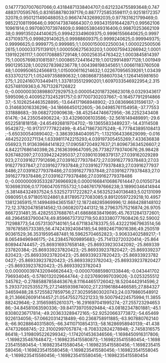 0.14777307007607066;0.43184871338404707;0.6212324755893648;0.7474883170595765;0.8316588780397176;0.8877725853598117;0.9251817235732078;0.9501211490488053;0.9667474326992035;0.977831621799469;0.985221081199646;0.9901473874664307;0.9934315916442871;0.9956210610961914;0.9970807073974609;0.9980538049316406;0.9987025366210938;0.9991350244140625;0.999423349609375;0.99961556640625;0.9997437109375;0.999829140625;0.99988609375;0.9999240625;0.999949375;0.99996625;0.9999775;0.999985;1;1.0000150002250034;1.0000225005062615;1.000033751139101;1.0000506275630203;1.000075943266942;1.0001139192261117;1.0001708885729148;1.000256354763422;1.000384581439775;1.0005769831081597;1.0008657244164219;1.001299148977128;1.0019499901295328;1.0029278398236778;1.004398198345651;1.0066118376050848;1.0099506524566813;1.0150006116214632;1.022670956539261;1.0343963337021271;1.052497358890632;1.0808687358607034;1.1264145981650275;1.2024160703449411;1.3378135512990201;1.6097033546922954;2.315625748109363;6.76713287126822
0;-0.0000003038988072929753;0.00005420187326623018;0.03293436175995096;0.40095273245291757;0.977007302037667;-0.16457791291486637;-5.1026254463528895;-13.644171968948902;-23.083696631596137;-30.314683016336296;-34.18666450122605;-36.04985761154958;-37.77553331888683;-39.0682720909638;-38.452544746672956;-36.225234340861476;-34.235054906224;-33.43296006103586;-32.5616149489891;-29.66522581818158;-24.654926819704702;-19.13655833489237;-14.431145089542872;-10.917317777822499;-8.454718673075249;-6.777843895108413;-5.650300540890402;-3.386393840409571;-1.1321064336629099;-0.016484252203271134;1.6339811742215293;4.039197305455269;7.433636838056923;11.913639684141822;17.090587204927637;21.809673634526607;24.842217686140398;26.21636399647095;26.773827793740676;26.984289267482097;27.03394224295037;27.039010398379137;27.039162029289923;27.03916277912696;27.039162779378472;27.039162779378483;27.03916277937847;27.03916277937848;27.039162779378483;27.039162779378486;27.039162779378486;27.03916277937848;27.039162779378483;27.039162779378486;27.039162779378486;27.039162779378486
0;-0.00000009353328736966928;0.000016684106867614447;0.010507341036983106;0.17706047051155732;1.046761797666238;3.18990346414944;5.381484324937524;5.532527317222827;4.563252340136483;5.021310990980951;6.9718051024861;8.817895727083085;9.89120597229218;10.495713812365915;11.149948943651587;12.187248285969996;12.868428814810272;12.378204785814562;13.06082072441312;18.279637575216874;26.97058667231481;35.42825537688761;41.68686838419695;45.76312841372601;48.29645837900474;49.85966737312719;50.833380777608426;52.59002712988773;54.05731307140161;54.6711834783375;55.432221967963514;56.197678585733385;56.474243924084185;54.989246719016386;49.25051990361529;36.35319595487481;16.59625704652823;-3.90633402589217;-18.06549496946175;-24.238457609895683;-25.714132720320414;-25.864808944744457;-25.869316937658148;-25.869339230342092;-25.869339237820384;-25.869339237820423;-25.869339237820427;-25.869339237820423;-25.869339237820423;-25.869339237820423;-25.869339237820427;-25.869339237820423;-25.86933923782043;-25.869339237820427;-25.869339237820423;-25.86933923782043
0;0.0000003974320946626443;-0.0000708859801338446;-0.043441702796934045;-0.5780132029644744;-2.0237690997039026;-3.0253255512345762;-0.27885887858463676;8.111644651726042;18.5204442914596;25.293372025355275;27.21485939874002;27.231961884466585;27.88432734659488;28.57255827859756;27.302595803020743;24.03798605489128;21.366626091414457;21.054755275221233;19.500794224575994;11.3855882429646;-2.315659852610371;-16.291697041995274;-27.25572329465386;-34.84581063590336;-39.841739705929484;-43.08182347801881;-45.183080236717814;-49.203633289472165;-52.92520663773872;-54.654699226134056;-57.06620314218489;-60.2368758911885;-63.9078807621408;-66.90288640315805;-66.34110710854313;-58.16286958940139;-41.438474732668745;-22.31002997057874;-8.708332824278948;-2.745831657586418;-1.3198095226299342;-1.1742014536346566;-1.1698450916317806;-1.1698235487848472;-1.1698235415580873;-1.1698235415580454;-1.1698235415580454;-1.1698235415580454;-1.1698235415580456;-1.1698235415580456;-1.1698235415580458;-1.1698235415580456;-1.1698235415580454;-1.1698235415580456;-1.1698235415580456;-1.1698235415580454